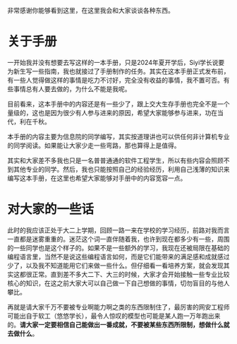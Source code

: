 非常感谢你能够看到这里，在这里我会和大家谈谈各种东西。

# 关于手册

一开始我并没有想要去写这样的一本手册，只是2024年夏开学后，Siyi学长说要为新生写一些指南，我也就接过了手册制作的任务。其实在这本手册正式发布前，有一些人觉得做这样的事情是吃力不讨好，完全没有收益的事情，我不置可否。有些事情总有人要去做的，为什么不能是我呢。

目前看来，这本手册中的内容还是有一些少了，跟上交大生存手册也完全不是一个量级的，这也是因为很少有人参与进来的原因，希望大家能够参与进来，功在当代，利在千秋。

本手册的内容主要为信息院的同学编写，其实按道理讲也可以供任何非计算机专业的同学阅读。如果能让大家少走一些弯路，那也算得上是值得。

其实和大家差不多我也只是一名普普通通的软件工程学生，所以有些内容会照顾不到其他专业的同学。然后，我也只能按照自己的经验经历，利用自己浅薄的知识来编写这本手册，在这里也希望大家能够对手册中的内容宽容一点。

# 对大家的一些话

此时的我应该正处于大二上学期，回顾一路一来在学校的学习经历，前路对我而言一直都是迷雾重重的。迷茫这个词一直伴随着我，也许到现在都多少有一些，周围的一些同学也是这个样子的。如果不是一些额外的学习，我现在还被局限在基础的编程语言里，当然不是说这些编程语言如何，而是它们能带来的满足感和成就感过少了，以及我不知道能用它们来做一些什么。但仔细看一看培养方案，就会发现其实这都很正常。直到差不多大二下、大三的时候，大家才会开始接触一些专业比较核心的知识，在这之前大家大可以自己做一下自己想做的事情，切勿盲目的与他人攀比。

再就是请大家千万不要被专业啊能力啊之类的东西限制住了，最厉害的网安工程师可能出自于软工（悠悠学长），最令人惊叹的模型也可能是某人跑一万年跑出来的。**请大家一定要相信自己能做出一番成就，不要被某些东西所限制，想做什么就去做什么**。
